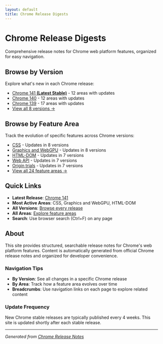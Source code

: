 ```yaml
---
layout: default
title: Chrome Release Digests
---
```


# Chrome Release Digests

Comprehensive release notes for Chrome web platform features, organized for easy navigation.

## Browse by Version

Explore what's new in each Chrome release:

- [Chrome 141 **(Latest Stable)**](./versions/chrome-141/index.html) - 12 areas with updates
- [Chrome 140](./versions/chrome-140/index.html) - 12 areas with updates
- [Chrome 139](./versions/chrome-139/index.html) - 17 areas with updates
- [View all 8 versions →](./versions/index.html)

## Browse by Feature Area

Track the evolution of specific features across Chrome versions:

- [CSS](./areas/css/index.html) - Updates in 8 versions
- [Graphics and WebGPU](./areas/graphics-webgpu/index.html) - Updates in 8 versions
- [HTML-DOM](./areas/html-dom/index.html) - Updates in 7 versions
- [Web API](./areas/webapi/index.html) - Updates in 7 versions
- [Origin trials](./areas/origin-trials/index.html) - Updates in 7 versions
- [View all 24 feature areas →](./areas/index.html)

## Quick Links

- **Latest Release**: [Chrome 141](./versions/chrome-141/index.html)
- **Most Active Areas**: CSS, Graphics and WebGPU, HTML-DOM
- **All Versions**: [Browse every release](./versions/index.html)
- **All Areas**: [Explore feature areas](./areas/index.html)
- **Search**: Use browser search (Ctrl+F) on any page

## About

This site provides structured, searchable release notes for Chrome's web platform features. Content is automatically generated from official Chrome release notes and organized for developer convenience.

### Navigation Tips

- **By Version**: See all changes in a specific Chrome release
- **By Area**: Track how a feature area evolves over time
- **Breadcrumbs**: Use navigation links on each page to explore related content

### Update Frequency

New Chrome stable releases are typically published every 4 weeks. This site is updated shortly after each stable release.

---

*Generated from [Chrome Release Notes](https://developer.chrome.com/release-notes/)*
